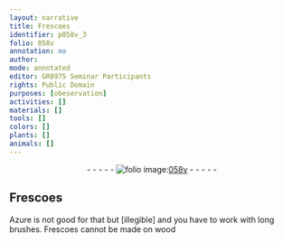 ```yaml
---
layout: narrative
title: Frescoes
identifier: p058v_3
folio: 058v
annotation: no
author:
mode: annotated
editor: GR8975 Seminar Participants
rights: Public Domain
purposes: [obeservation]
activities: []
materials: []
tools: []
colors: []
plants: []
animals: []
---
```


 <div class="folio" align="center">- - - - - <a href="http://gallica.bnf.fr/ark:/12148/btv1b10500001g/f122.item" target="_blank"><img src="https://cu-mkp.github.io/GR8975-edition/assets/photo-icon.png" alt="folio image: " style="display:inline-block; margin-bottom:-3px;"/>058v</a> - - - - - </div>  

## Frescoes

 
Azure is not good for that but [illegible] and you have to work with long brushes. Frescoes cannot be made on wood
 